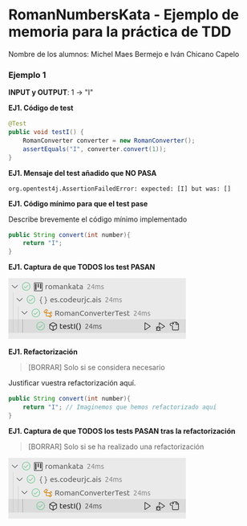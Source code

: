 # RomanNumbersKata - Ejemplo de memoria para la práctica de TDD

Nombre de los alumnos: Michel Maes Bermejo e Iván Chicano Capelo

### Ejemplo 1

**INPUT y OUTPUT**: 1 -> "I"

**EJ1. Código de test**
```java
@Test
public void testI() {
    RomanConverter converter = new RomanConverter();
    assertEquals("I", converter.convert(1));
}
```

**EJ1. Mensaje del test añadido que NO PASA**

```log
org.opentest4j.AssertionFailedError: expected: [I] but was: []
```

**EJ1. Código mínimo para que el test pase**

Describe brevemente el código mínimo implementado

```java
public String convert(int number){
    return "I";
}
```

**EJ1. Captura de que TODOS los test PASAN**

![Pasa](capturas/Ejemplo_1_PASA.png "Pasa")

**EJ1. Refactorización**
> [BORRAR]  Solo si se considera necesario

Justificar vuestra refactorización aquí.

```java
public String convert(int number){
    return "I"; // Imaginemos que hemos refactorizado aquí
}
```
**EJ1. Captura de que TODOS los tests PASAN tras la refactorización**
> [BORRAR]  Solo si se ha realizado una refactorización

![Pasa](capturas/Ejemplo_1_PASA.png "Pasa")